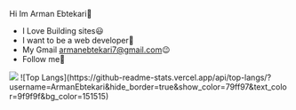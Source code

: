  Hi Im Arman Ebtekari:wave:
- I Love Building sites:smiley:
- I want to be a web developer:cowboy_hat_face:	
- My Gmail armanebtekari7@gmail.com:wink:
- Follow me🙏

<img src="https://github-readme-stats.vercel.app/api?username=ArmanEbtekari&hide_border=true&show_icons=true&icon_color=79ff97&text_color=9f9f9f&bg_color=151515">
![Top Langs](https://github-readme-stats.vercel.app/api/top-langs/?username=ArmanEbtekari&hide_border=true&show_color=79ff97&text_color=9f9f9f&bg_color=151515)

<!--
**ArmanEbtekari/ArmanEbtekari** is a ✨ _special_ ✨ repository because its `README.md` (this file) appears on your GitHub profile.
use IgraalOSL\StatsTable\StatsTableBuilder;
Here are some ideas to get you started

- 🔭 I’m currently working on ...
- 🌱 I’m currently learning ...
- 👯 I’m looking to collaborate on ...
- 🤔 I’m looking for help with ...
- 💬 Ask me about ...
- 📫 How to reach me: ...
- 😄 Pronouns: ...
- ⚡ Fun fact: ..
-->
